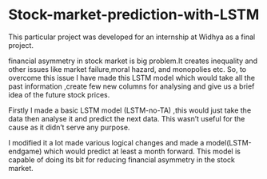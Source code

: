 # Stock-market-prediction-with-LSTM
This particular project was developed for an internship at Widhya as a final project.

financial asymmetry in stock market is big problem.It creates inequality and other issues like market failure,moral hazard, and monopolies etc.
So, to overcome this issue I have made this LSTM model which would take  all the past information ,create few new columns for analysing and give us a brief idea of the future stock prices.

Firstly I made a basic LSTM model (LSTM-no-TA) ,this would just take the data then analyse it and predict the next data. 
This wasn’t useful for the cause as it didn’t serve any purpose.

I modified it a lot made various logical changes and made a model(LSTM-endgame) which would predict at least a month forward. 
This model is capable of doing its bit for reducing financial asymmetry in the stock market.
